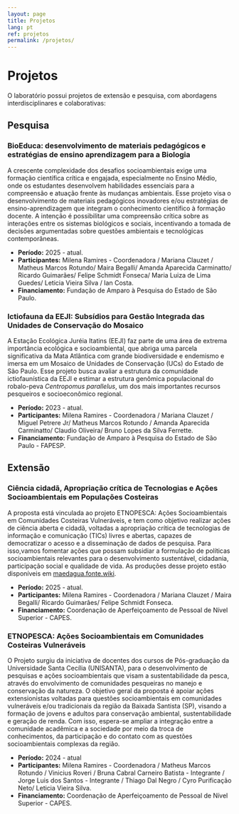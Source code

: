 ```yaml
---
layout: page
title: Projetos
lang: pt
ref: projetos
permalink: /projetos/
---
```


# Projetos

O laboratório possui projetos de extensão e pesquisa, com abordagens interdisciplinares e colaborativas:

<div class="project-section">

## Pesquisa

### BioEduca: desenvolvimento de materiais pedagógicos e estratégias de ensino aprendizagem para a Biologia

A crescente complexidade dos desafios socioambientais exige uma formação científica crítica e engajada, especialmente no Ensino Médio, onde os estudantes desenvolvem habilidades essenciais para a compreensão e atuação frente às mudanças ambientais. Esse projeto visa o desenvolvimento de materiais pedagógicos inovadores e/ou estratégias de ensino-aprendizagem que integram o conhecimento científico à formação docente. A intenção é possibilitar uma compreensão crítica sobre as interações entre os sistemas biológicos e sociais, incentivando a tomada de decisões argumentadas sobre questões ambientais e tecnológicas contemporâneas.

- **Período:** 2025 - atual.
- **Participantes:** Milena Ramires - Coordenadora / Mariana Clauzet / Matheus Marcos Rotundo/ Maira Begalli/ Amanda Aparecida Carminatto/ Ricardo Guimarães/ Felipe Schmidt Fonseca/ Maria Luiza de Lima Guedes/ Leticia Vieira Silva / Ian Costa.
- **Financiamento:** Fundação de Amparo à Pesquisa do Estado de São Paulo.


### Ictiofauna da EEJI: Subsídios para Gestão Integrada das Unidades de Conservação do Mosaico

A Estação Ecológica Juréia Itatins (EEJI) faz parte de uma área de extrema importância ecológica e socioambiental, que abriga uma parcela significativa da Mata Atlântica com grande biodiversidade e endemismo e imersa em um Mosaico de Unidades de Conservação (UCs) do Estado de São Paulo. Esse projeto busca avaliar a estrutura da comunidade ictiofaunística da EEJI e estimar a estrutura genômica populacional do robalo-peva _Centropomus parallelus_, um dos mais importantes recursos pesqueiros e socioeconômico regional.

- **Período:** 2023 \- atual.  
- **Participantes:** Milena Ramires \- Coordenadora / Mariana Clauzet / Miguel Petrere Jr/ Matheus Marcos Rotundo / Amanda Aparecida Carminatto/ Claudio Oliveira/ Bruno Lopes da Silva Ferrette.  
- **Financiamento:** Fundação de Amparo à Pesquisa do Estado de São Paulo - FAPESP.

</div>
<div class="project-section">

## Extensão

### Ciência cidadã, Apropriação crítica de Tecnologias e Ações Socioambientais em Populações Costeiras

A proposta está vinculada ao projeto ETNOPESCA: Ações Socioambientais em Comunidades Costeiras Vulneráveis, e tem como objetivo realizar ações de ciência aberta e cidadã, voltadas a apropriação crítica de tecnologias de informação e comunicação (TICs) livres e abertas, capazes de democratizar o acesso e a disseminação de dados de pesquisa. Para isso,vamos fomentar ações que possam subsidiar a formulação de políticas socioambientais relevantes para o desenvolvimento sustentável, cidadania, participação social e qualidade de vida. As produções desse projeto estão disponíveis em [maedagua.fonte.wiki](http://maedagua.fonte.wiki).

- **Período:** 2025 - atual.
- **Participantes:** Milena Ramires - Coordenadora / Mariana Clauzet / Maira Begalli/ Ricardo Guimarães/ Felipe Schmidt Fonseca.
- **Financiamento:** Coordenação de Aperfeiçoamento de Pessoal de Nível Superior - CAPES.


### ETNOPESCA: Ações Socioambientais em Comunidades Costeiras Vulneráveis

O Projeto surgiu da iniciativa de docentes dos cursos de Pós-graduação da Universidade Santa Cecília (UNISANTA), para o desenvolvimento de pesquisas e ações socioambientais que visam a sustentabilidade da pesca, através do envolvimento de comunidades pesqueiras no manejo e conservação da natureza. O objetivo geral da proposta é apoiar ações extensionistas voltadas para questões socioambientais em comunidades vulneráveis e/ou tradicionais da região da Baixada Santista (SP), visando a formação de jovens e adultos para conservação ambiental, sustentabilidade e geração de renda. Com isso, espera-se ampliar a integração entre a comunidade acadêmica e a sociedade por meio da troca de conhecimentos, da participação e do contato com as questões socioambientais complexas da região.

- **Período:** 2024 - atual
- **Participantes:** Milena Ramires - Coordenadora / Matheus Marcos Rotundo / Vinicius Roveri / Bruna Cabral Carneiro Batista - Integrante / Jorge Luis dos Santos - Integrante / Thiago Dal Negro / Cyro Purificação Neto/ Leticia Vieira Silva.
- **Financiamento:** Coordenação de Aperfeiçoamento de Pessoal de Nível Superior - CAPES.

</div>